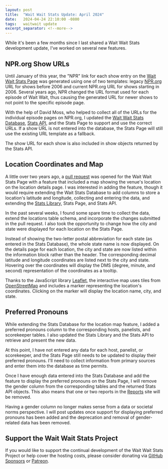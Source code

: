 ```yaml
---
layout: post
title:  "Wait Wait Stats Update: April 2024"
date:   2024-04-24 22:10:00 -0800
tags:   waitwait update
excerpt_separator: <!--more-->
---
```


While it's been a few months since I last shared a Wait Wait Stats development update, I've worked on several new features.

## NPR.org Show URLs

Until January of this year, the "NPR" link for each show entry on the [Wait Wait Stats Page](https://stats.wwdt.me) was generated using one of two templates: legacy [NPR.org](https://npr.org) URL for shows before 2006 and current NPR.org URL for shows starting in 2006. Several years ago, NPR changed the URL format used for each episode of Wait Wait, thus causing the generated URL for newer shows to not point to the specific episode page.
<!--more-->
With the help of David Moss, who helped to collect all of the URLs for the individual episode pages on NPR.org, I updated the [Wait Wait Stats Database](https://github.com/questionlp/wwdtm_database), [Stats API](https://api.wwdt.me), and the Stats Page to support and use the correct URLs. If a show URL is not entered into the database, the Stats Page will still use the existing URL template as a fallback.

The show URL for each show is also included in show objects returned by the Stats API.

## Location Coordinates and Map

A little over two years ago, a [pull request](https://github.com/questionlp/stats.wwdt.me_v5/pull/17) was opened for the Wait Wait Stats Page with a feature that included a map showing the venue's location on the location details page. I was interested in adding the feature, though it would require extending the Wait Stats Database to add columns to store a location's latitude and longitude, collecting and entering the data, and extending the [Stats Library](https://github.com/questionlp/wwdtm), Stats Page, and Stats API.

In the past several weeks, I found some spare time to collect the data, extend the locations table schema, and incorporate the changes submitted in the pull request. I also took the opportunity to change how the city and state were displayed for each location on the Stats Page.

Instead of showing the two-letter postal abbreviation for each state (as entered in the Stats Database), the whole state name is now displayed. On the details page for each location, the city and state are now listed within the information block rather than the header. The corresponding decimal latitude and longitude coordinates are listed next to the city and state. Hovering over the coordinates will display the DMS (degree, minute, and second) representation of the coordinates as a tooltip.

Thanks to the JavaScript library [Leaflet](https://leafletjs.com), the interactive map uses tiles from [OpenStreetMap](https://openstreetmap.org) and includes a marker representing the location's coordinates. Clicking on the marker will display the location name, city, and state.

## Preferred Pronouns

While extending the Stats Database for the location map feature, I added a preferred pronouns column to the corresponding hosts, panelists, and scorekeeper tables. I also updated the Stats Library and the Stats API to retrieve and present the new data.

At this point, I have not entered any data for each host, panelist, or scorekeeper, and the Stats Page still needs to be updated to display their preferred pronouns. I'll need to collect information from primary sources and enter them into the database as time permits.

Once I have enough data entered into the Stats Database and add the feature to display the preferred pronouns on the Stats Page, I will remove the gender column from the corresponding tables and the returned Stats API objects. This also means that one or two reports in the [Reports](https://reports.wwdt.me) site will be removed.

Having a gender column no longer makes sense from a data or societal norms perspective. I will post updates once support for displaying preferred pronouns has been added and the deprecation and removal of gender-related data has been removed.

## Support the Wait Wait Stats Project

If you would like to support the continual development of the Wait Wait Stats Project or help cover the hosting costs, please consider donating via [GitHub Sponsors](https://github.com/sponsors/questionlp) or [Patreon](https://patreon.com/Linh_Pham).
